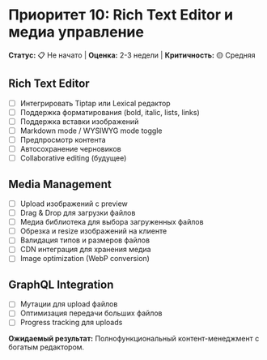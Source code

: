 # Приоритет 10: Rich Text Editor и медиа управление

**Статус:** 📋 Не начато | **Оценка:** 2-3 недели | **Критичность:** 🟡 Средняя

## Rich Text Editor
- [ ] Интегрировать Tiptap или Lexical редактор
- [ ] Поддержка форматирования (bold, italic, lists, links)
- [ ] Поддержка вставки изображений
- [ ] Markdown mode / WYSIWYG mode toggle
- [ ] Предпросмотр контента
- [ ] Автосохранение черновиков
- [ ] Collaborative editing (будущее)

## Media Management
- [ ] Upload изображений с preview
- [ ] Drag & Drop для загрузки файлов
- [ ] Медиа библиотека для выбора загруженных файлов
- [ ] Обрезка и resize изображений на клиенте
- [ ] Валидация типов и размеров файлов
- [ ] CDN интеграция для хранения медиа
- [ ] Image optimization (WebP conversion)

## GraphQL Integration
- [ ] Мутации для upload файлов
- [ ] Оптимизация передачи больших файлов
- [ ] Progress tracking для uploads

**Ожидаемый результат:** Полнофункциональный контент-менеджмент с богатым редактором.